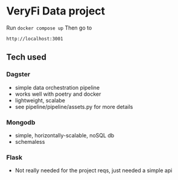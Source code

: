 # VeryFi Data project

Run
```docker compose up```
Then go to
```
http://localhost:3001
```

## Tech used

### Dagster
* simple data orchestration pipeline
* works well with poetry and docker
* lightweight, scalabe
* see pipeline/pipeline/assets.py for more details

### Mongodb
* simple, horizontally-scalable, noSQL db
* schemaless

### Flask
* Not really needed for the project reqs, just needed a simple api